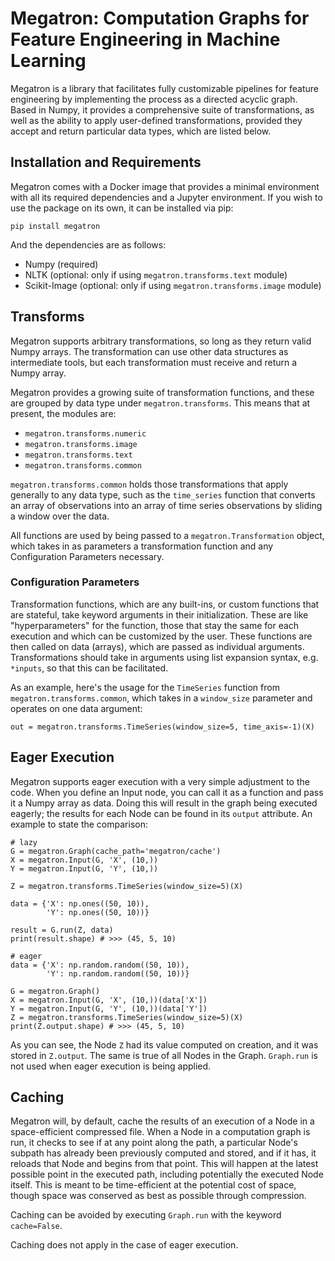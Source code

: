 # Megatron: Computation Graphs for Feature Engineering in Machine Learning

Megatron is a library that facilitates fully customizable pipelines for feature engineering by implementing the process as a directed acyclic graph. Based in Numpy, it provides a comprehensive suite of transformations, as well as the ability to apply user-defined transformations, provided they accept and return particular data types, which are listed below.

## Installation and Requirements
Megatron comes with a Docker image that provides a minimal environment with all its required dependencies and a Jupyter environment. If you wish to use the package on its own, it can be installed via pip:

`pip install megatron`

And the dependencies are as follows:

- Numpy (required)
- NLTK (optional: only if using `megatron.transforms.text` module)
- Scikit-Image (optional: only if using `megatron.transforms.image` module)

## Transforms
Megatron supports arbitrary transformations, so long as they return valid Numpy arrays. The transformation can use other data structures as intermediate tools, but each transformation must receive and return a Numpy array.

Megatron provides a growing suite of transformation functions, and these are grouped by data type under `megatron.transforms`. This means that at present, the modules are:

- `megatron.transforms.numeric`
- `megatron.transforms.image`
- `megatron.transforms.text`
- `megatron.transforms.common`

`megatron.transforms.common` holds those transformations that apply generally to any data type, such as the `time_series` function that converts an array of observations into an array of time series observations by sliding a window over the data.

All functions are used by being passed to a `megatron.Transformation` object, which takes in as parameters a transformation function and any Configuration Parameters necessary.

### Configuration Parameters
Transformation functions, which are any built-ins, or custom functions that are stateful, take keyword arguments in their initialization. These are like "hyperparameters" for the function, those that stay the same for each execution and which can be customized by the user. These functions are then called on data (arrays), which are passed as individual arguments. Transformations should take in arguments using list expansion syntax, e.g. `*inputs`, so that this can be facilitated.

As an example, here's the usage for the `TimeSeries` function from `megatron.transforms.common`, which takes in a `window_size` parameter and operates on one data argument:

```
out = megatron.transforms.TimeSeries(window_size=5, time_axis=-1)(X)
```

## Eager Execution
Megatron supports eager execution with a very simple adjustment to the code. When you define an Input node, you can call it as a function and pass it a Numpy array as data. Doing this will result in the graph being executed eagerly; the results for each Node can be found in its `output` attribute. An example to state the comparison:

```
# lazy
G = megatron.Graph(cache_path='megatron/cache')
X = megatron.Input(G, 'X', (10,))
Y = megatron.Input(G, 'Y', (10,))

Z = megatron.transforms.TimeSeries(window_size=5)(X)

data = {'X': np.ones((50, 10)),
        'Y': np.ones((50, 10))}

result = G.run(Z, data)
print(result.shape) # >>> (45, 5, 10)

# eager
data = {'X': np.random.random((50, 10)),
        'Y': np.random.random((50, 10))}

G = megatron.Graph()
X = megatron.Input(G, 'X', (10,))(data['X'])
Y = megatron.Input(G, 'Y', (10,))(data['Y'])
Z = megatron.transforms.TimeSeries(window_size=5)(X)
print(Z.output.shape) # >>> (45, 5, 10)
```

As you can see, the Node `Z` had its value computed on creation, and it was stored in `Z.output`. The same is true of all Nodes in the Graph. `Graph.run` is not used when eager execution is being applied.

## Caching
Megatron will, by default, cache the results of an execution of a Node in a space-efficient compressed file. When a Node in a computation graph is run, it checks to see if at any point along the path, a particular Node's subpath has already been previously computed and stored, and if it has, it reloads that Node and begins from that point. This will happen at the latest possible point in the executed path, including potentially the executed Node itself. This is meant to be time-efficient at the potential cost of space, though space was conserved as best as possible through compression.

Caching can be avoided by executing `Graph.run` with the keyword `cache=False`.

Caching does not apply in the case of eager execution.
